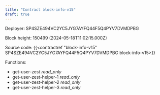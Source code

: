 ```yaml
---
title: "Contract block-info-v15"
draft: true
---
```

Deployer: SP4SZE494VC2YC5JYG7AYFQ44F5Q4PYV7DVMDPBG


 



Block height: 150499 (2024-05-18T11:02:15.000Z)

Source code: {{<contractref "block-info-v15" SP4SZE494VC2YC5JYG7AYFQ44F5Q4PYV7DVMDPBG block-info-v15>}}

Functions:

* get-user-zest _read_only_
* get-user-zest-helper-1 _read_only_
* get-user-zest-helper-2 _read_only_
* get-user-zest-helper-3 _read_only_
